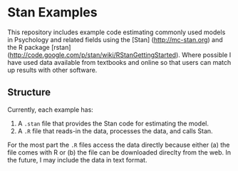 Stan Examples
=============

This repository includes example code estimating commonly used models in Psychology and related fields using the [Stan] (http://mc-stan.org) and the R package [rstan] (http://code.google.com/p/stan/wiki/RStanGettingStarted). Where possible I have used data available from textbooks and online so that users can match up results with other software.


Structure
------------

Currently, each example has:

1. A `.stan` file that provides the Stan code for estimating the model.
2. A `.R` file that reads-in the data, processes the data, and calls Stan.

For the most part the `.R` files access the data directly because either (a) the file comes with R or (b) the file can be downloaded direclty from the web. In the future, I may include the data in text format.